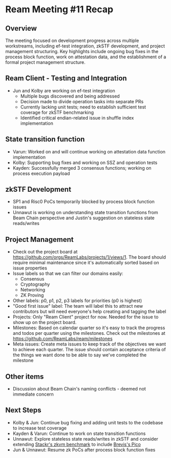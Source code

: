 # Ream Meeting #11 Recap

## Overview
The meeting focused on development progress across multiple workstreams, including ef-test integration, zkSTF development, and project management structuring. Key highlights include ongoing bug fixes in the process block function, work on attestation data, and the establishment of a formal project management structure.


## Ream Client - Testing and Integration
- Jun and Kolby are working on ef-test integration
  - Multiple bugs discovered and being addressed
  - Decision made to divide operation tasks into separate PRs
  - Currently lacking unit tests; need to establish sufficient test coverage for zkSTF benchmarking
  - Identified critical endian-related issue in shuffle index implementation

## State transition function
- Varun: Worked on and will continue working on attestation data function implementation
- Kolby: Supporting bug fixes and working on SSZ and operation tests
- Kayden: Successfully merged 3 consensus functions; working on process execution payload

## zkSTF Development

- SP1 and Risc0 PoCs temporarily blocked by process block function issues
- Unnawut is working on understanding state transition functions from Beam Chain perspective and Justin's suggestion on stateless state reads/writes

## Project Management

- Check out the project board at https://github.com/orgs/ReamLabs/projects/1/views/1. The board should require minimal maintenance since it's automatically sorted based on issue properties
- Issue labels so that we can filter our domains easily:
  - Consensus
  - Cryptography
  - Networking
  - ZK Proving
- Other labels: p0, p1, p2, p3 labels for priorities (p0 is highest)
- "Good first issue" label: The team will label this to attract new contributors but will need everyone's help creating and tagging the label
- Projects: Only "Ream Client" project for now. Needed for the issue to show up on the project board.
- Milestones: Based on calendar quarter so it's easy to track the progress and todos per quarter using the milestones. Check out the milestones at https://github.com/ReamLabs/ream/milestones
- Meta issues: Create meta issues to keep track of the objectives we want to achieve each quarter. The issue should contain acceptance criteria of the things we want done to be able to say we've completed the milestone

## Other items

- Discussion about Beam Chain's naming conflicts - deemed not immediate concern

## Next Steps

- Kolby & Jun: Continue bug fixing and adding unit tests to the codebase to increase test coverage
- Kayden & Varun: Continue to work on state transition functions
- Unnawut: Explore stateless state reads/writes in zkSTF and consider extending [Stackr's zkvm benchmark](https://github.com/stackrlabs/succinct-residency-exps) to include [Brevis's Pico](https://blog.brevis.network/2025/02/11/introducing-pico-a-modular-and-performant-zkvm/)
- Jun & Unnawut: Resume zk PoCs after process block function fixes
